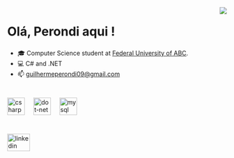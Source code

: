 <img src="https://media1.tenor.com/m/-CQ473YQu3MAAAAd/i-can%27t-wait-billy.gif" align="right">
<h1 align="left">Olá, Perondi aqui !</h1>

###

- :mortar_board: Computer Science student at [Federal University of ABC](https://www.ufabc.edu.br/).
- :computer: C# and .NET
- :mailbox: guilhermeperondi09@gmail.com

###

<br>
<div align="left">
  <img src="https://cdn.jsdelivr.net/gh/devicons/devicon/icons/csharp/csharp-original.svg" height="40" alt="csharp logo"  />
  <img width="12" />
  <img src="https://cdn.jsdelivr.net/gh/devicons/devicon/icons/dot-net/dot-net-original.svg" height="40" alt="dot-net logo"  />
  <img width="12" />
  <img src="https://cdn.jsdelivr.net/gh/devicons/devicon/icons/mysql/mysql-original.svg" height="40" alt="mysql logo"  />
</div>

###

<br>
<div align="left">
  <a href="https://linkedin.com/in/guilherme perondi"><img src="https://raw.githubusercontent.com/maurodesouza/profile-readme-generator/master/src/assets/icons/social/linkedin/default.svg" width="52" height="40" alt="linkedin logo"  /></a> 
</div>

###
